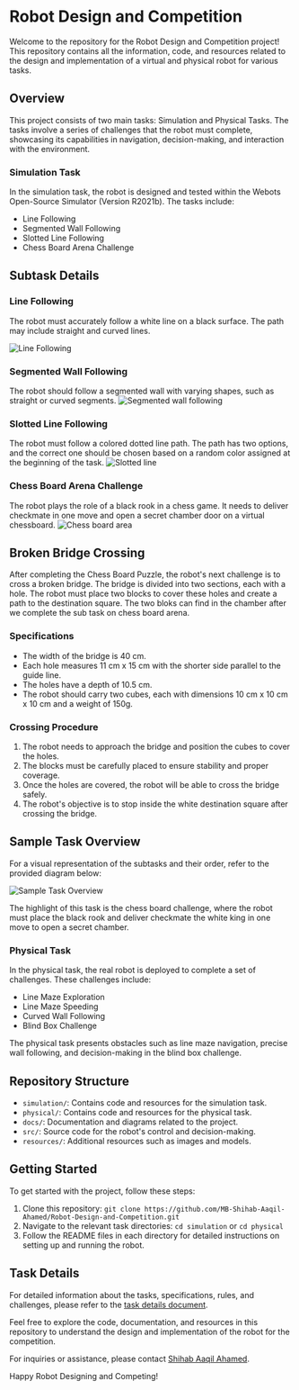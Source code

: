 # Robot Design and Competition

Welcome to the repository for the Robot Design and Competition project! This repository contains all the information, code, and resources related to the design and implementation of a virtual and physical robot for various tasks.

## Overview

This project consists of two main tasks: Simulation and Physical Tasks. The tasks involve a series of challenges that the robot must complete, showcasing its capabilities in navigation, decision-making, and interaction with the environment.

### Simulation Task

In the simulation task, the robot is designed and tested within the Webots Open-Source Simulator (Version R2021b). The tasks include:

- Line Following
- Segmented Wall Following
- Slotted Line Following
- Chess Board Arena Challenge

## Subtask Details

### Line Following

The robot must accurately follow a white line on a black surface. The path may include straight and curved lines.

![Line Following](https://github.com/MB-Shihab-Aaqil-Ahamed/Robot-Design-and-Competition/blob/master/Images/Line_Following.png)


### Segmented Wall Following

The robot should follow a segmented wall with varying shapes, such as straight or curved segments.
![Segmented wall following](https://github.com/MB-Shihab-Aaqil-Ahamed/Robot-Design-and-Competition/blob/master/Images/Segmented_Wall_Following.png)


### Slotted Line Following

The robot must follow a colored dotted line path. The path has two options, and the correct one should be chosen based on a random color assigned at the beginning of the task.
![Slotted line](https://github.com/MB-Shihab-Aaqil-Ahamed/Robot-Design-and-Competition/blob/master/Images/Slotted_Line.png)


### Chess Board Arena Challenge

The robot plays the role of a black rook in a chess game. It needs to deliver checkmate in one move and open a secret chamber door on a virtual chessboard.
![Chess board area](https://github.com/MB-Shihab-Aaqil-Ahamed/Robot-Design-and-Competition/blob/master/Images/Chess_Board_Arena.png)


## Broken Bridge Crossing

After completing the Chess Board Puzzle, the robot's next challenge is to cross a broken bridge. The bridge is divided into two sections, each with a hole. The robot must place two blocks to cover these holes and create a path to the destination square. The two bloks can find in the chamber after we complete the sub task on chess board arena.

### Specifications

- The width of the bridge is 40 cm.
- Each hole measures 11 cm x 15 cm with the shorter side parallel to the guide line.
- The holes have a depth of 10.5 cm.
- The robot should carry two cubes, each with dimensions 10 cm x 10 cm x 10 cm and a weight of 150g.

### Crossing Procedure

1. The robot needs to approach the bridge and position the cubes to cover the holes.
2. The blocks must be carefully placed to ensure stability and proper coverage.
3. Once the holes are covered, the robot will be able to cross the bridge safely.
4. The robot's objective is to stop inside the white destination square after crossing the bridge.

## Sample Task Overview

For a visual representation of the subtasks and their order, refer to the provided diagram below:

![Sample Task Overview](https://github.com/MB-Shihab-Aaqil-Ahamed/Robot-Design-and-Competition/blob/master/Images/Webot_Arena.png)

The highlight of this task is the chess board challenge, where the robot must place the black rook and  deliver checkmate the white king in one move to open a secret chamber.

### Physical Task

In the physical task, the real robot is deployed to complete a set of challenges. These challenges include:

- Line Maze Exploration
- Line Maze Speeding
- Curved Wall Following
- Blind Box Challenge

The physical task presents obstacles such as line maze navigation, precise wall following, and decision-making in the blind box challenge.

## Repository Structure

- `simulation/`: Contains code and resources for the simulation task.
- `physical/`: Contains code and resources for the physical task.
- `docs/`: Documentation and diagrams related to the project.
- `src/`: Source code for the robot's control and decision-making.
- `resources/`: Additional resources such as images and models.

## Getting Started

To get started with the project, follow these steps:

1. Clone this repository: `git clone https://github.com/MB-Shihab-Aaqil-Ahamed/Robot-Design-and-Competition.git`
2. Navigate to the relevant task directories: `cd simulation` or `cd physical`
3. Follow the README files in each directory for detailed instructions on setting up and running the robot.

## Task Details

For detailed information about the tasks, specifications, rules, and challenges, please refer to the [task details document](/docs/EN2533_Task_Description.pdf).

Feel free to explore the code, documentation, and resources in this repository to understand the design and implementation of the robot for the competition.

For inquiries or assistance, please contact [Shihab Aaqil Ahamed](mailto:shihabaaqilahamed@gmail.com).

Happy Robot Designing and Competing!
